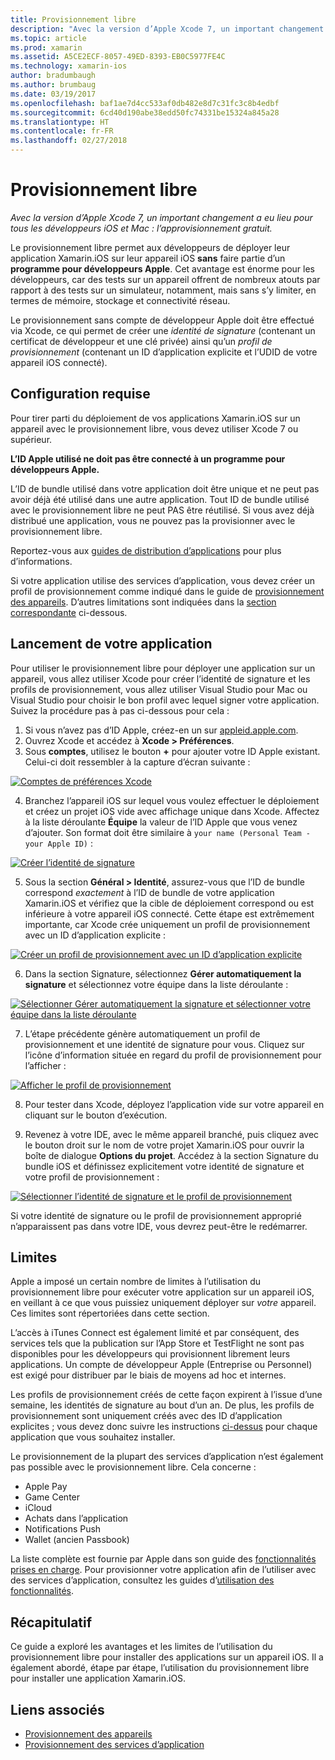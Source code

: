 ```yaml
---
title: Provisionnement libre
description: "Avec la version d’Apple Xcode 7, un important changement a eu lieu pour tous les développeurs iOS et Mac : le provisionnement libre."
ms.topic: article
ms.prod: xamarin
ms.assetid: A5CE2ECF-8057-49ED-8393-EB0C5977FE4C
ms.technology: xamarin-ios
author: bradumbaugh
ms.author: brumbaug
ms.date: 03/19/2017
ms.openlocfilehash: baf1ae7d4cc533af0db482e8d7c31fc3c8b4edbf
ms.sourcegitcommit: 6cd40d190abe38edd50fc74331be15324a845a28
ms.translationtype: HT
ms.contentlocale: fr-FR
ms.lasthandoff: 02/27/2018
---
```

# <a name="free-provisioning"></a>Provisionnement libre

_Avec la version d’Apple Xcode 7, un important changement a eu lieu pour tous les développeurs iOS et Mac : l’approvisionnement gratuit._

Le provisionnement libre permet aux développeurs de déployer leur application Xamarin.iOS sur leur appareil iOS **sans** faire partie d’un **programme pour développeurs Apple**. Cet avantage est énorme pour les développeurs, car des tests sur un appareil offrent de nombreux atouts par rapport à des tests sur un simulateur, notamment, mais sans s’y limiter, en termes de mémoire, stockage et connectivité réseau.

Le provisionnement sans compte de développeur Apple doit être effectué via Xcode, ce qui permet de créer une *identité de signature* (contenant un certificat de développeur et une clé privée) ainsi qu’un *profil de provisionnement* (contenant un ID d’application explicite et l’UDID de votre appareil iOS connecté).

## <a name="requirements"></a>Configuration requise

Pour tirer parti du déploiement de vos applications Xamarin.iOS sur un appareil avec le provisionnement libre, vous devez utiliser Xcode 7 ou supérieur.

**L’ID Apple utilisé ne doit pas être connecté à un programme pour développeurs Apple.**

L’ID de bundle utilisé dans votre application doit être unique et ne peut pas avoir déjà été utilisé dans une autre application. Tout ID de bundle utilisé avec le provisionnement libre ne peut PAS être réutilisé. Si vous avez déjà distribué une application, vous ne pouvez pas la provisionner avec le provisionnement libre. 

Reportez-vous aux [guides de distribution d’applications](~/ios/deploy-test/app-distribution/index.md) pour plus d’informations.

Si votre application utilise des services d’application, vous devez créer un profil de provisionnement comme indiqué dans le guide de [provisionnement des appareils](~/ios/get-started/installation/device-provisioning/index.md#appservices). D’autres limitations sont indiquées dans la [section correspondante](#limitations) ci-dessous.


## <a name="a-namelaunching--launching-your-app"></a><a name="launching" /> Lancement de votre application

Pour utiliser le provisionnement libre pour déployer une application sur un appareil, vous allez utiliser Xcode pour créer l’identité de signature et les profils de provisionnement, vous allez utiliser Visual Studio pour Mac ou Visual Studio pour choisir le bon profil avec lequel signer votre application. Suivez la procédure pas à pas ci-dessous pour cela :

1. Si vous n’avez pas d’ID Apple, créez-en un sur [appleid.apple.com](https://appleid.apple.com/account).
2. Ouvrez Xcode et accédez à **Xcode > Préférences**.
3. Sous **comptes**, utilisez le bouton **+** pour ajouter votre ID Apple existant. Celui-ci doit ressembler à la capture d’écran suivante :

  [ ![](free-provisioning-images/launchapp1.png "Comptes de préférences Xcode")](free-provisioning-images/launchapp1.png)

4. Branchez l’appareil iOS sur lequel vous voulez effectuer le déploiement et créez un projet iOS vide avec affichage unique dans Xcode. Affectez à la liste déroulante **Équipe** la valeur de l’ID Apple que vous venez d’ajouter. Son format doit être similaire à `your name (Personal Team - your Apple ID)` :

  [ ![](free-provisioning-images/launchapp2.png "Créer l’identité de signature")](free-provisioning-images/launchapp2.png)

5. Sous la section **Général > Identité**, assurez-vous que l’ID de bundle correspond _exactement_ à l’ID de bundle de votre application Xamarin.iOS et vérifiez que la cible de déploiement correspond ou est inférieure à votre appareil iOS connecté. Cette étape est extrêmement importante, car Xcode crée uniquement un profil de provisionnement avec un ID d’application explicite :

  [![](free-provisioning-images/launchapp5.png "Créer un profil de provisionnement avec un ID d’application explicite")](free-provisioning-images/launchapp5.png)

6. Dans la section Signature, sélectionnez **Gérer automatiquement la signature** et sélectionnez votre équipe dans la liste déroulante :

  [![](free-provisioning-images/launchapp6.png "Sélectionner Gérer automatiquement la signature et sélectionner votre équipe dans la liste déroulante")](free-provisioning-images/launchapp6.png)

7. L’étape précédente génère automatiquement un profil de provisionnement et une identité de signature pour vous. Cliquez sur l’icône d’information située en regard du profil de provisionnement pour l’afficher :

  [![](free-provisioning-images/launchapp7.png "Afficher le profil de provisionnement")](free-provisioning-images/launchapp7.png)

8. Pour tester dans Xcode, déployez l’application vide sur votre appareil en cliquant sur le bouton d’exécution.

9. Revenez à votre IDE, avec le même appareil branché, puis cliquez avec le bouton droit sur le nom de votre projet Xamarin.iOS pour ouvrir la boîte de dialogue **Options du projet**. Accédez à la section Signature du bundle iOS et définissez explicitement votre identité de signature et votre profil de provisionnement :

  [![](free-provisioning-images/launchapp8.png "Sélectionner l’identité de signature et le profil de provisionnement")](free-provisioning-images/launchapp8.png)

Si votre identité de signature ou le profil de provisionnement approprié n’apparaissent pas dans votre IDE, vous devrez peut-être le redémarrer.


## <a name="a-namelimitations-limitations"></a><a name="limitations" />Limites

Apple a imposé un certain nombre de limites à l’utilisation du provisionnement libre pour exécuter votre application sur un appareil iOS, en veillant à ce que vous puissiez uniquement déployer sur *votre* appareil. Ces limites sont répertoriées dans cette section.

L’accès à iTunes Connect est également limité et par conséquent, des services tels que la publication sur l’App Store et TestFlight ne sont pas disponibles pour les développeurs qui provisionnent librement leurs applications. Un compte de développeur Apple (Entreprise ou Personnel) est exigé pour distribuer par le biais de moyens ad hoc et internes.

Les profils de provisionnement créés de cette façon expirent à l’issue d’une semaine, les identités de signature au bout d’un an. De plus, les profils de provisionnement sont uniquement créés avec des ID d’application explicites ; vous devez donc suivre les instructions [ci-dessus](#launching) pour chaque application que vous souhaitez installer.

Le provisionnement de la plupart des services d’application n’est également pas possible avec le provisionnement libre. Cela concerne :

- Apple Pay
- Game Center
- iCloud
- Achats dans l’application
- Notifications Push
- Wallet (ancien Passbook)

La liste complète est fournie par Apple dans son guide des [fonctionnalités prises en charge](https://developer.apple.com/library/prerelease/ios/documentation/IDEs/Conceptual/AppDistributionGuide/SupportedCapabilities/SupportedCapabilities.html#//apple_ref/doc/uid/TP40012582-CH38-SW1). Pour provisionner votre application afin de l’utiliser avec des services d’application, consultez les guides d’[utilisation des fonctionnalités](~/ios/deploy-test/provisioning/capabilities/index.md).


## <a name="summary"></a>Récapitulatif

Ce guide a exploré les avantages et les limites de l’utilisation du provisionnement libre pour installer des applications sur un appareil iOS. Il a également abordé, étape par étape, l’utilisation du provisionnement libre pour installer une application Xamarin.iOS.

## <a name="related-links"></a>Liens associés

- [Provisionnement des appareils](~/ios/get-started/installation/device-provisioning/index.md)
- [Provisionnement des services d’application](~/ios/get-started/installation/device-provisioning/index.md#appservices)
